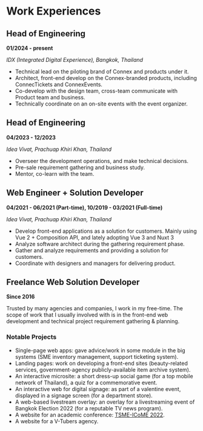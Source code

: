 # Work Experiences

## Head of Engineering

**01/2024 - present**

_IDX (Integrated Digital Experience), Bangkok, Thailand_

- Technical lead on the piloting brand of Connex and products under it.
- Architect, front-end develop on the Connex-branded products, including ConnecTickets and ConnexEvents.
- Co-develop with the design team, cross-team communicate with Product team and business.
- Technically coordinate on an on-site events with the event organizer.

## Head of Engineering

**04/2023 - 12/2023**

_Idea Vivat, Prachuap Khiri Khan, Thailand_

- Overseer the development operations, and make technical decisions.
- Pre-sale requirement gathering and business study.
- Mentor, co-learn with the team.

## Web Engineer + Solution Developer

**04/2021 - 06/2021 (Part-time), 10/2019 - 03/2021 (Full-time)**

_Idea Vivat, Prachuap Khiri Khan, Thailand_

- Develop front-end applications as a solution for customers. Mainly using Vue 2 + Composition API, and lately adopting Vue 3 and Nuxt 3
- Analyze software architect during the gathering requirement phase.
- Gather and analyze requirements and providing a solution for customers.
- Coordinate with designers and managers for delivering product.

## Freelance Web Solution Developer

**Since 2016**

Trusted by many agencies and companies, I work in my free-time. The scope of work that I usually involved with is in the front-end web development and technical project requirement gathering & planning.

### Notable Projects

- Single-page web apps: gave advice/work in some module in the big systems (SME inventory management, support ticketing system).
- Landing pages: work on developing a front-end sites (beauty-related services, government-agency publicly-available item archive system).
- An interactive microsite: a short dress-up social game (for a top mobile network of Thailand), a quiz for a commemorative event.
- An interactive web for digital signage: as part of a valentine event, displayed in a signage screen (for a department store).
- A web-based livestream overlay: an overlay for a livestreaming event of Bangkok Election 2022 (for a reputable TV news program).
- A website for an academic conference: [TSME-ICoME 2022](https://icome.tsme.org/icome2022/).
- A website for a V-Tubers agency.

